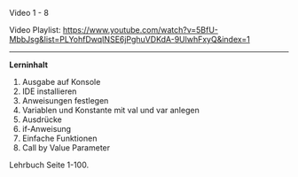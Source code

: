 Video 1 - 8

Video Playlist: https://www.youtube.com/watch?v=5BfU-MbbJsg&list=PLYohfDwqINSE6jPghuVDKdA-9UlwhFxyQ&index=1

---

**Lerninhalt**

1. Ausgabe auf Konsole
2. IDE installieren
3. Anweisungen festlegen
4. Variablen und Konstante mit val und var anlegen
5. Ausdrücke
6. if-Anweisung
7. Einfache Funktionen
8. Call by Value Parameter

Lehrbuch Seite 1-100.